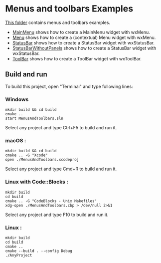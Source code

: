 # Menus and toolbars Examples

[This folder](.) contains menus and toolbars examples.

* [MainMenu](MainMenu/README.md) shows how to create a MainMenu widget with wxMenu.
* [Menu](Menu/README.md) shows how to create a (contextual) Menu widget with wxMenu.
* [StatusBar](StatusBar/README.md) shows how to create a StatusBar widget with wxStatusBar.
* [StatusBarWithoutPanels](StatusBarWithoutPanels/README.md) shows how to create a StatusBar widget with wxStatusBar.
* [ToolBar](ToolBar/README.md) shows how to create a ToolBar widget with wxToolBar.

## Build and run

To build this project, open "Terminal" and type following lines:

### Windows
``` shell
mkdir build && cd build
cmake ..
start MenusAndToolbars.sln
```

Select any project and type Ctrl+F5 to build and run it.

### macOS :

``` shell
mkdir build && cd build
cmake .. -G "Xcode"
open ./MenusAndToolbars.xcodeproj
```

Select any project and type Cmd+R to build and run it.

### Linux with Code::Blocks :

``` shell
mkdir build
cd build
cmake .. -G "CodeBlocks - Unix Makefiles"
xdg-open ./MenusAndToolbars.cbp > /dev/null 2>&1
```

Select any project and type F10 to build and run it.

### Linux :

``` shell
mkdir build
cd build
cmake ..
cmake --build . --config Debug
./AnyProject
```
